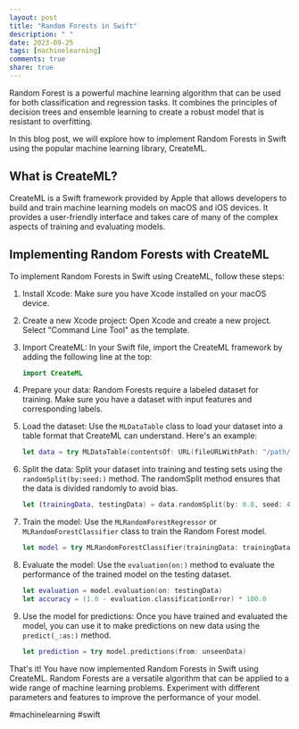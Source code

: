 ```yaml
---
layout: post
title: "Random Forests in Swift"
description: " "
date: 2023-09-25
tags: [machinelearning]
comments: true
share: true
---
```


Random Forest is a powerful machine learning algorithm that can be used for both classification and regression tasks. It combines the principles of decision trees and ensemble learning to create a robust model that is resistant to overfitting.

In this blog post, we will explore how to implement Random Forests in Swift using the popular machine learning library, CreateML.

## What is CreateML?

CreateML is a Swift framework provided by Apple that allows developers to build and train machine learning models on macOS and iOS devices. It provides a user-friendly interface and takes care of many of the complex aspects of training and evaluating models.

## Implementing Random Forests with CreateML

To implement Random Forests in Swift using CreateML, follow these steps:

1. Install Xcode: Make sure you have Xcode installed on your macOS device.

2. Create a new Xcode project: Open Xcode and create a new project. Select "Command Line Tool" as the template.

3. Import CreateML: In your Swift file, import the CreateML framework by adding the following line at the top:

   ```swift
   import CreateML
   ```

4. Prepare your data: Random Forests require a labeled dataset for training. Make sure you have a dataset with input features and corresponding labels.

5. Load the dataset: Use the `MLDataTable` class to load your dataset into a table format that CreateML can understand. Here's an example:

   ```swift
   let data = try MLDataTable(contentsOf: URL(fileURLWithPath: "/path/to/dataset.csv"))
   ```

6. Split the data: Split your dataset into training and testing sets using the `randomSplit(by:seed:)` method. The randomSplit method ensures that the data is divided randomly to avoid bias.

   ```swift
   let (trainingData, testingData) = data.randomSplit(by: 0.8, seed: 42)
   ```

7. Train the model: Use the `MLRandomForestRegressor` or `MLRandomForestClassifier` class to train the Random Forest model.

   ```swift
   let model = try MLRandomForestClassifier(trainingData: trainingData, targetColumn: "label")
   ```

8. Evaluate the model: Use the `evaluation(on:)` method to evaluate the performance of the trained model on the testing dataset.

   ```swift
   let evaluation = model.evaluation(on: testingData)
   let accuracy = (1.0 - evaluation.classificationError) * 100.0
   ```

9. Use the model for predictions: Once you have trained and evaluated the model, you can use it to make predictions on new data using the `predict(_:as:)` method.

   ```swift
   let prediction = try model.predictions(from: unseenData)
   ```

That's it! You have now implemented Random Forests in Swift using CreateML. Random Forests are a versatile algorithm that can be applied to a wide range of machine learning problems. Experiment with different parameters and features to improve the performance of your model.

#machinelearning #swift